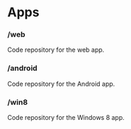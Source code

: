 Apps
====

### /web
Code repository for the web app.

### /android
Code repository for the Android app.

### /win8
Code repository for the Windows 8 app.